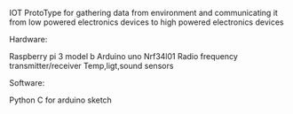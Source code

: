 IOT ProtoType for gathering data from environment and communicating it from low powered electronics devices to high powered electronics devices 

Hardware:

Raspberry pi 3 model b 
Arduino uno 
Nrf34l01 Radio frequency transmitter/receiver 
Temp,ligt,sound sensors


Software:

Python
C for arduino sketch 
